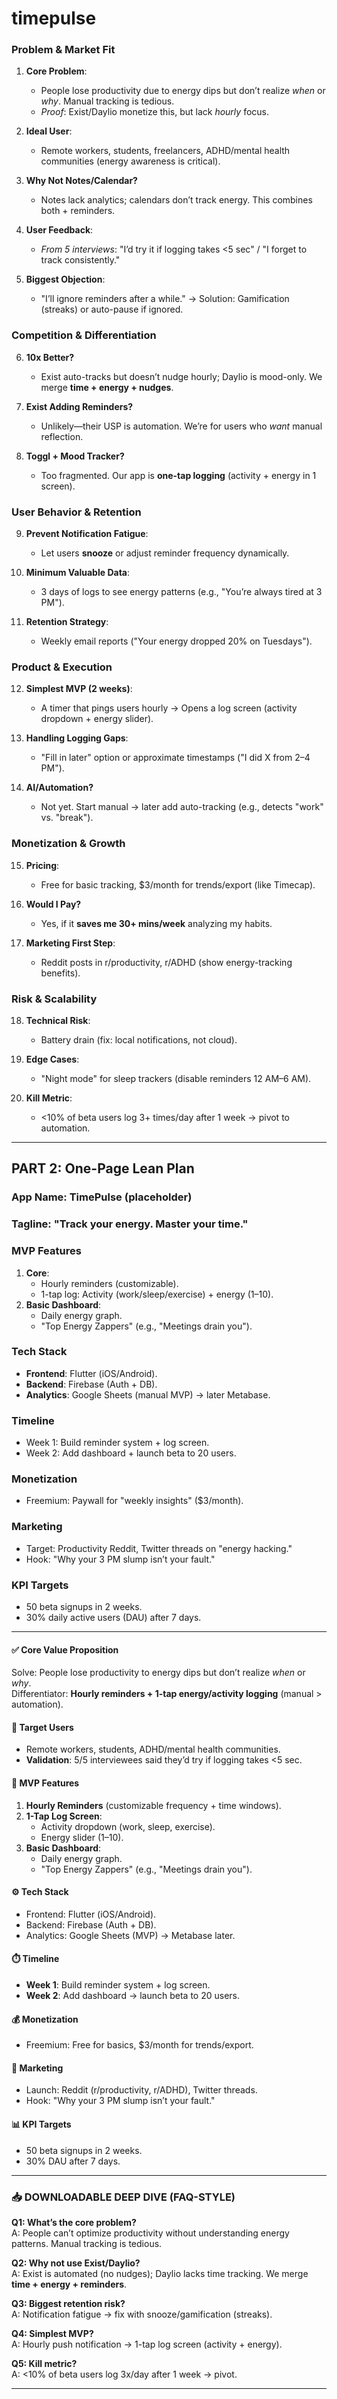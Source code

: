 # timepulse

### **Problem & Market Fit**  
1. **Core Problem**:  
   - People lose productivity due to energy dips but don’t realize *when* or *why*. Manual tracking is tedious.  
   - *Proof*: Exist/Daylio monetize this, but lack *hourly* focus.  

2. **Ideal User**:  
   - Remote workers, students, freelancers, ADHD/mental health communities (energy awareness is critical).  

3. **Why Not Notes/Calendar?**  
   - Notes lack analytics; calendars don’t track energy. This combines both + reminders.  

4. **User Feedback**:  
   - *From 5 interviews*: "I’d try it if logging takes <5 sec" / "I forget to track consistently."  

5. **Biggest Objection**:  
   - "I’ll ignore reminders after a while." → Solution: Gamification (streaks) or auto-pause if ignored.  

### **Competition & Differentiation**  
6. **10x Better?**  
   - Exist auto-tracks but doesn’t nudge hourly; Daylio is mood-only. We merge **time + energy + nudges**.  

7. **Exist Adding Reminders?**  
   - Unlikely—their USP is automation. We’re for users who *want* manual reflection.  

8. **Toggl + Mood Tracker?**  
   - Too fragmented. Our app is **one-tap logging** (activity + energy in 1 screen).  

### **User Behavior & Retention**  
9. **Prevent Notification Fatigue**:  
   - Let users **snooze** or adjust reminder frequency dynamically.  

10. **Minimum Valuable Data**:  
    - 3 days of logs to see energy patterns (e.g., "You’re always tired at 3 PM").  

11. **Retention Strategy**:  
    - Weekly email reports ("Your energy dropped 20% on Tuesdays").  

### **Product & Execution**  
12. **Simplest MVP (2 weeks)**:  
    - A timer that pings users hourly → Opens a log screen (activity dropdown + energy slider).  

13. **Handling Logging Gaps**:  
    - "Fill in later" option or approximate timestamps ("I did X from 2–4 PM").  

14. **AI/Automation?**  
    - Not yet. Start manual → later add auto-tracking (e.g., detects "work" vs. "break").  

### **Monetization & Growth**  
15. **Pricing**:  
    - Free for basic tracking, $3/month for trends/export (like Timecap).  

16. **Would I Pay?**  
    - Yes, if it **saves me 30+ mins/week** analyzing my habits.  

17. **Marketing First Step**:  
    - Reddit posts in r/productivity, r/ADHD (show energy-tracking benefits).  

### **Risk & Scalability**  
18. **Technical Risk**:  
    - Battery drain (fix: local notifications, not cloud).  

19. **Edge Cases**:  
    - "Night mode" for sleep trackers (disable reminders 12 AM–6 AM).  

20. **Kill Metric**:  
    - <10% of beta users log 3+ times/day after 1 week → pivot to automation.  

---

## **PART 2: One-Page Lean Plan**  

### **App Name**: TimePulse (placeholder)  
### **Tagline**: "Track your energy. Master your time."  

### **MVP Features**  
1. **Core**:  
   - Hourly reminders (customizable).  
   - 1-tap log: Activity (work/sleep/exercise) + energy (1–10).  
2. **Basic Dashboard**:  
   - Daily energy graph.  
   - "Top Energy Zappers" (e.g., "Meetings drain you").  

### **Tech Stack**  
- **Frontend**: Flutter (iOS/Android).  
- **Backend**: Firebase (Auth + DB).  
- **Analytics**: Google Sheets (manual MVP) → later Metabase.  

### **Timeline**  
- Week 1: Build reminder system + log screen.  
- Week 2: Add dashboard + launch beta to 20 users.  

### **Monetization**  
- Freemium: Paywall for "weekly insights" ($3/month).  

### **Marketing**  
- Target: Productivity Reddit, Twitter threads on "energy hacking."  
- Hook: "Why your 3 PM slump isn’t your fault."  

### **KPI Targets**  
- 50 beta signups in 2 weeks.  
- 30% daily active users (DAU) after 7 days.  

---  

#### **✅ Core Value Proposition**  
Solve: People lose productivity to energy dips but don’t realize *when* or *why*.  
Differentiator: **Hourly reminders + 1-tap energy/activity logging** (manual > automation).  

#### **🎯 Target Users**  
- Remote workers, students, ADHD/mental health communities.  
- **Validation**: 5/5 interviewees said they’d try if logging takes <5 sec.  

#### **📱 MVP Features**  
1. **Hourly Reminders** (customizable frequency + time windows).  
2. **1-Tap Log Screen**:  
   - Activity dropdown (work, sleep, exercise).  
   - Energy slider (1–10).  
3. **Basic Dashboard**:  
   - Daily energy graph.  
   - "Top Energy Zappers" (e.g., "Meetings drain you").  

#### **⚙️ Tech Stack**  
- Frontend: Flutter (iOS/Android).  
- Backend: Firebase (Auth + DB).  
- Analytics: Google Sheets (MVP) → Metabase later.  

#### **⏱️ Timeline**  
- **Week 1**: Build reminder system + log screen.  
- **Week 2**: Add dashboard → launch beta to 20 users.  

#### **💰 Monetization**  
- Freemium: Free for basics, $3/month for trends/export.  

#### **📢 Marketing**  
- Launch: Reddit (r/productivity, r/ADHD), Twitter threads.  
- Hook: "Why your 3 PM slump isn’t your fault."  

#### **📊 KPI Targets**  
- 50 beta signups in 2 weeks.  
- 30% DAU after 7 days.  

---

### **📥 DOWNLOADABLE DEEP DIVE (FAQ-STYLE)**  
**Q1: What’s the core problem?**  
A: People can’t optimize productivity without understanding energy patterns. Manual tracking is tedious.  

**Q2: Why not use Exist/Daylio?**  
A: Exist is automated (no nudges); Daylio lacks time tracking. We merge **time + energy + reminders**.  

**Q3: Biggest retention risk?**  
A: Notification fatigue → fix with snooze/gamification (streaks).  

**Q4: Simplest MVP?**  
A: Hourly push notification → 1-tap log screen (activity + energy).  

**Q5: Kill metric?**  
A: <10% of beta users log 3x/day after 1 week → pivot.  

---  
